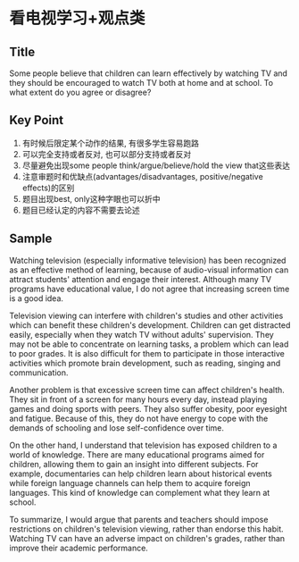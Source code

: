 # 看电视学习+观点类

## Title

Some people believe that children can learn effectively by watching TV and they should be encouraged to watch TV both at home and at school. To what extent do you agree or disagree?

## Key Point

1. 有时候后限定某个动作的结果, 有很多学生容易跑路
2. 可以完全支持或者反对, 也可以部分支持或者反对
3. 尽量避免出现some people think/argue/believe/hold the view that这些表达
4. 注意审题时和优缺点(advantages/disadvantages, positive/negative effects)的区别
5. 题目出现best, only这种字眼也可以折中
6. 题目已经认定的内容不需要去论述

## Sample

Watching television (especially informative television) has been recognized as an effective method of learning, because of audio-visual information can attract students' attention and engage their interest. Although many TV programs have educational value, I do not agree that increasing screen time is a good idea.

Television viewing can interfere with children's studies and other activities which can benefit these children's development. Children can get distracted easily, especially when they watch TV without adults' supervision. They may not be able to concentrate on learning tasks, a problem which can lead to poor grades. It is also difficult for them to participate in those interactive activities which promote brain development, such as reading, singing and communication.

Another problem is that excessive screen time can affect children's health. They sit in front of a screen for many hours every day, instead playing games and doing sports with peers. They also suffer obesity, poor eyesight and fatigue. Because of this, they do not have energy to cope with the demands of schooling and lose self-confidence over time.

On the other hand, I understand that television has exposed children to a world of knowledge. There are many educational programs aimed for children, allowing them to gain an insight into different subjects. For example, documentaries can help children learn about historical events while foreign language channels can help them to acquire foreign languages. This kind of knowledge can complement what they learn at school.

To summarize,  I would argue that parents and teachers should impose restrictions on children's television viewing, rather than endorse this habit. Watching TV can have an adverse impact on children's grades, rather than improve their academic performance.
